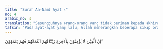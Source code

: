 ```yaml
---
title: "Surah An-Naml Ayat 4"
no: 4
arabic_no: ٤
translation: "Sesungguhnya orang-orang yang tidak beriman kepada akhirat, Kami jadikan terasa indah bagi mereka perbuatan-perbuatan mereka (yang buruk), sehingga mereka bergelimang dalam kesesatan."
tafsir: "Pada ayat-ayat yang lalu, Allah menerangkan beberapa sikap orang-orang mukmin yang memperoleh petunjuk dan hidayah dari Allah. Ayat ini menerangkan tingkah laku dan perbuatan orang-orang kafir, yang tidak mau beriman kepada adanya hari akhirat, dan akibat yang akan mereka rasakan.\n\nOrang-orang yang tidak beriman kepada kehidupan akhirat adalah mereka yang tidak yakin akan adanya hari Kiamat, tidak yakin bahwa semua manusia akan kembali kepada Allah melalui kematian, tidak yakin akan dibangkitkan kembali pada hari penghisaban, serta tidak percaya akan adanya pahala sebagai balasan amal baik dan siksa sebagai balasan amal buruk.\n\nMereka hidup di dunia tanpa mengekang hawa nafsu, dan amat cinta kepada kenikmatan duniawi, seakan-akan hidup di dunia ini satu-satunya kehidupan bagi mereka. Mereka tidak mengenal halal dan haram, serta tidak memikirkan tanggung jawab di akhirat. Segala tingkah laku tersebut mereka anggap baik. Padahal mengikuti hawa nafsu berarti mengikuti ajaran setan yang sesat lagi menyesatkan. Dengan demikian, mereka pun hidup dan bergelimang dalam kesesatan. Hal ini adalah balasan bagi mereka karena keingkarannya itu."
---
```

اِنَّ الَّذِيْنَ لَا يُؤْمِنُوْنَ بِالْاٰخِرَةِ زَيَّنَّا لَهُمْ اَعْمَالَهُمْ فَهُمْ يَعْمَهُوْنَ ۗ 